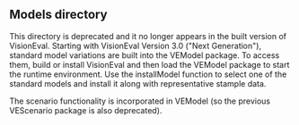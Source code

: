 ## Models directory

This directory is deprecated and it no longer appears in the built version of VisionEval. Starting
with VisionEval Version 3.0 ("Next Generation"), standard model variations are built into the
VEModel package. To access them, build or install VisionEval and then load the VEModel package to
start the runtime environment. Use the installModel function to select one of the standard models
and install it along with representative stample data.

The scenario functionality is incorporated in VEModel (so the previous VEScenario package is also
deprecated).
